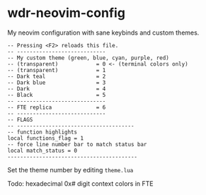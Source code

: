 # wdr-neovim-config
My neovim configuration with sane keybinds and custom themes.

```    
-- Pressing <F2> reloads this file.
-- ----------------------------
-- My custom theme (green, blue, cyan, purple, red)
-- (transparent)            = 0 <- (terminal colors only)
-- (transparent)            = 1
-- Dark teal                = 2
-- Dark blue                = 3
-- Dark                     = 4
-- Black                    = 5
-- ----------------------------
-- FTE replica              = 6
-- ----------------------------
-- FLAGS
-- -------------------------------------
-- function highlights
local functions_flag = 1
-- force line number bar to match status bar
local match_status = 0
-----------------------------------------
```
Set the theme number by editing ```theme.lua```

Todo: hexadecimal 0x# digit context colors in FTE
